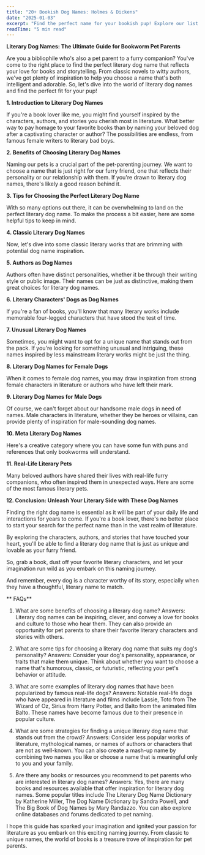 ```yaml
---
title: "20+ Bookish Dog Names: Holmes & Dickens"
date: "2025-01-03"
excerpt: "Find the perfect name for your bookish pup! Explore our list of 20+ literary dog names, inspired by famous authors and characters."
readTime: "5 min read"
---
```


**Literary Dog Names: The Ultimate Guide for Bookworm Pet Parents**

Are you a bibliophile who's also a pet parent to a furry companion? You've come to the right place to find the perfect literary dog name that reflects your love for books and storytelling. From classic novels to witty authors, we've got plenty of inspiration to help you choose a name that's both intelligent and adorable. So, let's dive into the world of literary dog names and find the perfect fit for your pup!

**1. Introduction to Literary Dog Names**

If you're a book lover like me, you might find yourself inspired by the characters, authors, and stories you cherish most in literature. What better way to pay homage to your favorite books than by naming your beloved dog after a captivating character or author? The possibilities are endless, from famous female writers to literary bad boys. 

**2. Benefits of Choosing Literary Dog Names**

Naming our pets is a crucial part of the pet-parenting journey. We want to choose a name that is just right for our furry friend, one that reflects their personality or our relationship with them. If you're drawn to literary dog names, there's likely a good reason behind it. 

**3. Tips for Choosing the Perfect Literary Dog Name**

With so many options out there, it can be overwhelming to land on the perfect literary dog name. To make the process a bit easier, here are some helpful tips to keep in mind. 

**4. Classic Literary Dog Names**

Now, let's dive into some classic literary works that are brimming with potential dog name inspiration. 

**5. Authors as Dog Names**

Authors often have distinct personalities, whether it be through their writing style or public image. Their names can be just as distinctive, making them great choices for literary dog names. 

**6. Literary Characters' Dogs as Dog Names**

If you're a fan of books, you'll know that many literary works include memorable four-legged characters that have stood the test of time. 

**7. Unusual Literary Dog Names**

Sometimes, you might want to opt for a unique name that stands out from the pack. If you're looking for something unusual and intriguing, these names inspired by less mainstream literary works might be just the thing. 

**8. Literary Dog Names for Female Dogs**

When it comes to female dog names, you may draw inspiration from strong female characters in literature or authors who have left their mark. 

**9. Literary Dog Names for Male Dogs**

Of course, we can't forget about our handsome male dogs in need of names. Male characters in literature, whether they be heroes or villains, can provide plenty of inspiration for male-sounding dog names. 

**10. Meta Literary Dog Names**

Here's a creative category where you can have some fun with puns and references that only bookworms will understand. 

**11. Real-Life Literary Pets**

Many beloved authors have shared their lives with real-life furry companions, who often inspired them in unexpected ways. Here are some of the most famous literary pets. 

**12. Conclusion: Unleash Your Literary Side with These Dog Names**

Finding the right dog name is essential as it will be part of your daily life and interactions for years to come. If you're a book lover, there's no better place to start your search for the perfect name than in the vast realm of literature. 

By exploring the characters, authors, and stories that have touched your heart, you'll be able to find a literary dog name that is just as unique and lovable as your furry friend. 

So, grab a book, dust off your favorite literary characters, and let your imagination run wild as you embark on this naming journey. 

And remember, every dog is a character worthy of its story, especially when they have a thoughtful, literary name to match. 

** FAQs**

1.  What are some benefits of choosing a literary dog name?
    Answers: Literary dog names can be inspiring, clever, and convey a love for books and culture to those who hear them. They can also provide an opportunity for pet parents to share their favorite literary characters and stories with others.

2.  What are some tips for choosing a literary dog name that suits my dog's personality?
    Answers: Consider your dog's personality, appearance, or traits that make them unique. Think about whether you want to choose a name that's humorous, classic, or futuristic, reflecting your pet's behavior or attitude.

3.  What are some examples of literary dog names that have been popularized by famous real-life dogs?
    Answers: Notable real-life dogs who have appeared in literature and films include Lassie, Toto from The Wizard of Oz, Sirius from Harry Potter, and Balto from the animated film Balto. These names have become famous due to their presence in popular culture.

4.  What are some strategies for finding a unique literary dog name that stands out from the crowd?
    Answers: Consider less popular works of literature, mythological names, or names of authors or characters that are not as well-known. You can also create a mash-up name by combining two names you like or choose a name that is meaningful only to you and your family.

5.  Are there any books or resources you recommend to pet parents who are interested in literary dog names?
    Answers: Yes, there are many books and resources available that offer inspiration for literary dog names. Some popular titles include The Literary Dog Name Dictionary by Katherine Miller, The Dog Name Dictionary by Sandra Powell, and The Big Book of Dog Names by Mary Randazzo. You can also explore online databases and forums dedicated to pet naming. 

I hope this guide has sparked your imagination and ignited your passion for literature as you embark on this exciting naming journey. From classic to unique names, the world of books is a treasure trove of inspiration for pet parents.